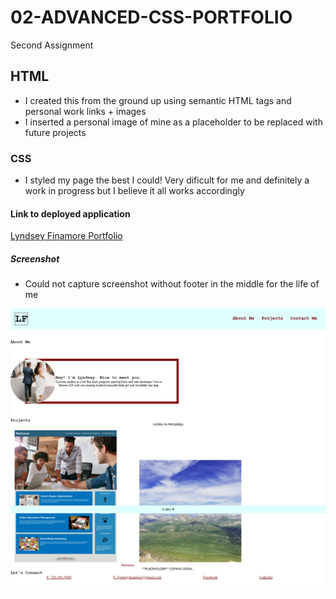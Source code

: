 # 02-ADVANCED-CSS-PORTFOLIO
Second Assignment

## HTML
- I created this from the ground up using semantic HTML tags and personal work links + images
- I inserted a personal image of mine as a placeholder to be replaced with future projects

### CSS
- I styled my page the best I could! Very dificult for me and definitely a work in progress but I believe it all works accordingly

#### Link to deployed application
<a href="https://lyndseyfin.github.io/02-LYNDSEY-FINAMORE-PORTFOLIO/">Lyndsey Finamore Portfolio</a>

##### Screenshot
- Could not capture screenshot without footer in the middle for the life of me

![screenshot](assets/screencapture-file-C-Users-lynds-code-homework-02-ADVANCED-CSS-PORTFOLIO-index-html-2021-03-03-09_39_53.png)


